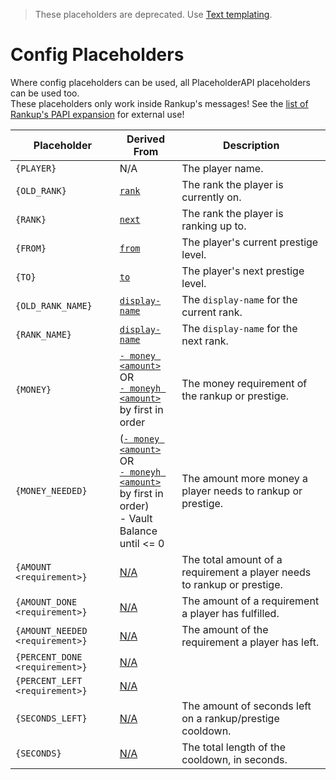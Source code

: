 > These placeholders are deprecated. Use [Text templating](../Core-Files/Text-Templating.md).

# Config Placeholders

Where config placeholders can be used, all PlaceholderAPI placeholders can be used too.  
These placeholders only work inside Rankup's messages! See the [list of Rankup's PAPI expansion](..Core-Files/PAPI-Placeholders.html#config-papi-placeholders) for external use!

| Placeholder | Derived From | Description
| ----------- | ----------- | -----------
| `{PLAYER}`  | N/A | The player name.
| `{OLD_RANK}` | [`rank`](../Rankups-and-prestiges/How-to-rankups.yml.md#2-rank) | The rank the player is currently on.
| `{RANK}` | [`next`](../Rankups-and-prestiges/How-to-rankups.yml.md#3-next) | The rank the player is ranking up to.
| `{FROM}` | [`from`](../Rankups-and-prestiges/How-to-prestiges.yml.md#on-from-and-to) | The player's current prestige level.
| `{TO}` | [`to`](../Rankups-and-prestiges/How-to-prestiges.yml.md#on-from-and-to) | The player's next prestige level.
| `{OLD_RANK_NAME}` | [`display-name`](../Rankups-and-prestiges/Optionals.md#2-display-name) | The `display-name` for the current rank.
| `{RANK_NAME}` | [`display-name`](../Rankups-and-prestiges/Optionals.md#2-display-name) | The `display-name` for the next rank.
| `{MONEY}` | [`- money <amount>`](../Core-Files/List-of-Requirements.md#list)<br>OR<br>[`- moneyh <amount>`](../Core-Files/List-of-Requirements.md#list)<br>by first in order | The money requirement of the rankup or prestige.
| `{MONEY_NEEDED}` | ([`- money <amount>`](../Core-Files/List-of-Requirements.md#list)<br>OR<br>[`- moneyh <amount>`](../Core-Files/List-of-Requirements.md#list)<br>by first in order)<br>- Vault Balance<br>until <= 0 | The amount more money a player needs to rankup or prestige.
| `{AMOUNT <requirement>}` | [N/A](../Core-Files/List-of-Requirements.md#list) | The total amount of a requirement a player needs to rankup or prestige.
| `{AMOUNT_DONE <requirement>}` | [N/A](../Core-Files/List-of-Requirements.md#list) | The amount of a requirement a player has fulfilled.
| `{AMOUNT_NEEDED <requirement>}` | [N/A](../Core-Files/List-of-Requirements.md#list) | The amount of the requirement a player has left.
| `{PERCENT_DONE <requirement>}` | [N/A](../Core-Files/List-of-Requirements.md#list) |
| `{PERCENT_LEFT <requirement>}` | [N/A](../Core-Files/List-of-Requirements.md#list) |
| `{SECONDS_LEFT}` | [N/A](https://github.com/okx-code/Rankup3/blob/master/src/main/resources/config.yml#L53-L55) | The amount of seconds left on a rankup/prestige cooldown.
| `{SECONDS}` | [N/A](https://github.com/okx-code/Rankup3/blob/master/src/main/resources/config.yml#L53-L55) | The total length of the cooldown, in seconds.
